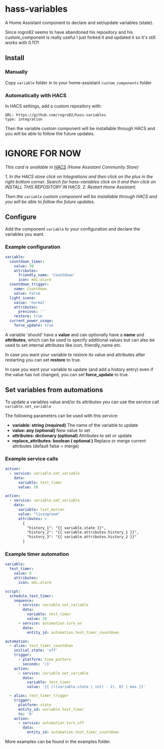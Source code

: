 # hass-variables

A Home Assistant component to declare and set/update variables (state).

Since rogro82 seems to have abandoned his repository and his custom_component is really useful I just forked it and updated it so it's still works with 0.117!

## Install

### Manually

Copy `variable` folder in to your home-assistant `custom_components` folder

### Automatically with HACS

In HACS settings, add a custom repository with:

    URL: https://github.com/rogro82/hass-variables
    type: integration

Then the variable custom component will be installable through HACS and you will be able to follow the future updates.

# IGNORE FOR NOW

*This card is available in [HACS](https://github.com/custom-components/hacs) (Home Assistant Community Store)*

*1. In the HACS store click on Integrations and then click on the plus in the right bottom corner. Search for hass-variables click on it and then click on INSTALL THIS REPOSITORY IN HACS.*
*2. Restart Home Assistant.*

*Then the `variable` custom component will be installable through HACS and you will be able to follow the future updates.*

## Configure

Add the component `variable` to your configuration and declare the variables you want.

### Example configuration

```yaml
variable:
  countdown_timer:
    value: 30
    attributes:
      friendly_name: 'Countdown'
      icon: mdi:alarm
  countdown_trigger:
    name: Countdown
    value: False
  light_scene:
    value: 'normal'
    attributes:
      previous: ''
    restore: true
  current_power_usage:
    force_update: true
```

A variable 'should' have a __value__ and can optionally have a __name__ and __attributes__, which can be used to specify additional values but can also be used to set internal attributes like icon, friendly_name etc.

In case you want your variable to restore its value and attributes after restarting you can set __restore__ to true.

In case you want your variable to update (and add a history entry) even if the value has not changed, you can set __force_update__ to true.

## Set variables from automations

To update a variables value and/or its attributes you can use the service call `variable.set_variable`

The following parameters can be used with this service:

- __variable: string (required)__
The name of the variable to update
- __value: any (optional)__
New value to set
- __attributes: dictionary (optional)__
Attributes to set or update
- __replace_attributes: boolean ( optional )__
Replace or merge current attributes (default false = merge)

### Example service calls

```yaml
action:
  - service: variable.set_variable
    data:
      variable: test_timer
      value: 30

action:
  - service: variable.set_variable
    data:
      variable: last_motion
      value: "livingroom"
      attributes: >
        {
          "history_1": "{{ variable.state }}",
          "history_2": "{{ variable.attributes.history_1 }}",
          "history_3": "{{ variable.attributes.history_2 }}"
        }
```

### Example timer automation

```yaml
variable:
  test_timer:
    value: 0
    attributes:
      icon: mdi:alarm

script:
  schedule_test_timer:
    sequence:
      - service: variable.set_variable
        data:
          variable: test_timer
          value: 30
      - service: automation.turn_on
        data:
          entity_id: automation.test_timer_countdown

automation:
  - alias: test_timer_countdown
    initial_state: 'off'
    trigger:
      - platform: time_pattern
        seconds: '/1'
    action:
      - service: variable.set_variable
        data:
          variable: test_timer
          value: '{{ [((variable.state | int) - 1), 0] | max }}'

  - alias: test_timer_trigger
    trigger:
      platform: state
      entity_id: variable.test_timer
      to: '0'
    action:
      - service: automation.turn_off
        data:
          entity_id: automation.test_timer_countdown
```

More examples can be found in the examples folder.